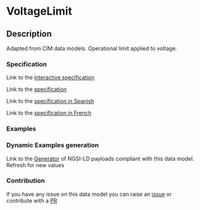 # VoltageLimit

## Description 

Adapted from CIM data models. Operational limit applied to voltage.
### Specification

Link to the [interactive specification](https://swagger.lab.fiware.org/?url=https://smart-data-models.github.io/dataModel.EnergyCIM/VoltageLimit/swagger.yaml)

Link to the [specification](https://smart-data-models.github.io/dataModel.EnergyCIM/VoltageLimit/doc/spec.md)

Link to the [specification in Spanish](https://smart-data-models.github.io/dataModel.EnergyCIM/VoltageLimit/doc/spec_ES.md)

Link to the [specification in French](https://smart-data-models.github.io/dataModel.EnergyCIM/VoltageLimit/doc/spec_FR.md)
### Examples
### Dynamic Examples generation

Link to the [Generator](https://smartdatamodels.org/extra/ngsi-ld_generator_v0.91.php?schemaUrl=https://raw.githubusercontent.com/smart-data-models/dataModel.EnergyCIM/master/VoltageLimit/schema.json&email=info@smartdatamodels.org) of NGSI-LD payloads compliant with this data model. Refresh for new values
### Contribution

 If you have any issue on this data model you can raise an [issue](https://github.com/smart-data-models/dataModel.EnergyCIM/issues)  or contribute with a [PR](https://github.com/smart-data-models/dataModel.EnergyCIM/pulls)
